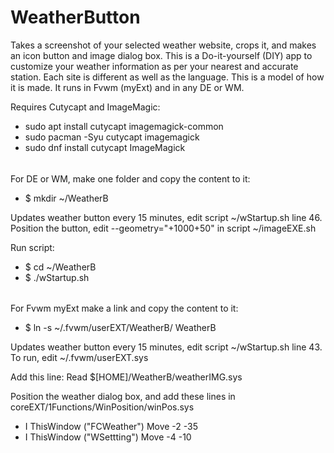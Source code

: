 # WeatherButton
Takes a screenshot of your selected weather website, crops it, and makes an icon button and image dialog box. This is a Do-it-yourself (DIY) app to customize your weather information as per your nearest and accurate station. Each site is different as well as the language. This is a model of how it is made. It runs in Fvwm (myExt) and in any DE or WM.

Requires Cutycapt and ImageMagic:
* sudo apt install cutycapt imagemagick-common
* sudo pacman -Syu cutycapt imagemagick
* sudo dnf install cutycapt ImageMagick

######

For DE or WM, make one folder and copy the content to it:
* $ mkdir ~/WeatherB

Updates weather button every 15 minutes, edit script ~/wStartup.sh line 46.
Position the button, edit --geometry="+1000+50" in script ~/imageEXE.sh

Run script:
* $ cd ~/WeatherB
* $ ./wStartup.sh

######

For Fvwm myExt make a link and copy the content to it:
* $ ln -s ~/.fvwm/userEXT/WeatherB/ WeatherB

Updates weather button every 15 minutes, edit script ~/wStartup.sh line 43.
To run, edit ~/.fvwm/userEXT.sys

Add this line:
Read $[HOME]/WeatherB/weatherIMG.sys

Position the weather dialog box, and add these lines in 
coreEXT/1Functions/WinPosition/winPos.sys

+ I ThisWindow ("FCWeather") Move -2 -35
+ I ThisWindow ("WSettting") Move -4 -10
